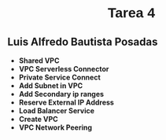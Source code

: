 <font face="Arial">
  <h1 align="center"><b>Tarea 4</b></h1>
</font>

## Luis Alfredo Bautista Posadas

- **Shared VPC**
- **VPC Serverless Connector**
- **Private Service Connect**
- **Add Subnet in VPC**
- **Add Secondary ip ranges**
- **Reserve External IP Address**
- **Load Balancer Service**
- **Create VPC**
- **VPC Network Peering**

